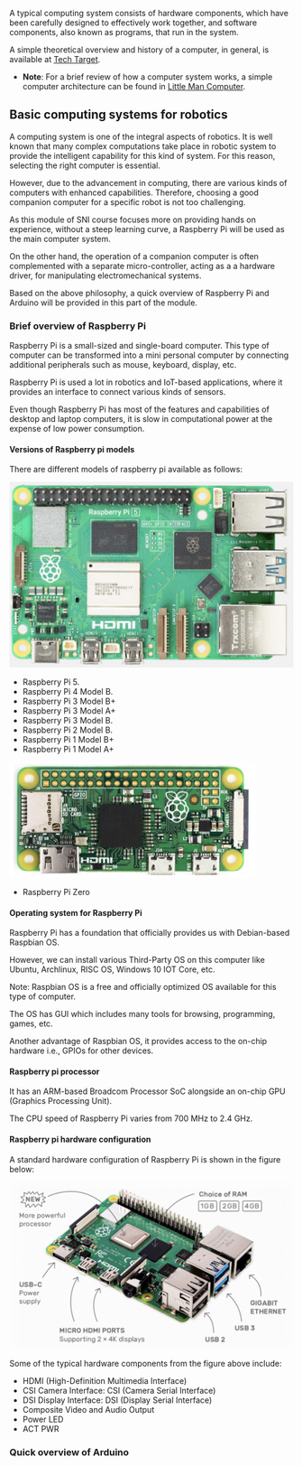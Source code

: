 A typical computing system consists of hardware components, which have been carefully designed to effectively work together, and software components, also known as programs, that run in the system.

A simple theoretical overview and history of a computer, in general, is available at [Tech Target](https://www.techtarget.com/searchwindowsserver/definition/system).
 
- **Note**: For a brief review of how a computer system works, a simple computer architecture can be found in [Little Man Computer](https://www.101computing.net/LMC/#).

## Basic computing systems for robotics

A computing system is one of the integral aspects of robotics. It is well known that many complex computations take place in robotic system to provide the intelligent capability for this kind of system. For this reason, selecting the right computer is essential. 

However, due to the advancement in computing, there are various kinds of computers with enhanced capabilities. Therefore, choosing a good companion computer for a specific robot is not too challenging. 

As this module of SNI course focuses more on providing hands on experience, without a steep learning curve, a Raspberry Pi will be used as the main computer system. 

On the other hand, the operation of a companion computer is often complemented with a separate micro-controller, acting as a a hardware driver, for manipulating electromechanical systems. 

Based on the above philosophy, a quick overview of Raspberry Pi and Arduino will be provided in this part of the module.

### Brief overview of Raspberry Pi

Raspberry Pi is a small-sized and single-board computer. This type of computer can be transformed into a mini personal computer by connecting additional peripherals such as mouse, keyboard, display, etc.

Raspberry Pi is used a lot in robotics and IoT-based applications, where it provides an interface to connect various kinds of sensors.

Even though Raspberry Pi has most of the features and capabilities of desktop and laptop computers, it is slow in computational power at the expense of low power consumption.

#### Versions of Raspberry pi models
 
There are different models of raspberry pi available as follows:

![Standard Raspberry Pi 5](../figures/pi_five.png)

- Raspberry Pi 5.
- Raspberry Pi 4 Model B.
- Raspberry Pi 3 Model B+
- Raspberry Pi 3 Model A+
- Raspberry Pi 3 Model B.
- Raspberry Pi 2 Model B.
- Raspberry Pi 1 Model B+
- Raspberry Pi 1 Model A+

![Standard Raspberry Pi Zero](../figures/pi_zero.png)

- Raspberry Pi Zero

#### Operating system for Raspberry Pi

Raspberry Pi has a foundation that officially provides us with Debian-based Raspbian OS.

However, we can install various Third-Party OS on this computer like Ubuntu, Archlinux, RISC OS, Windows 10 IOT Core, etc. 

Note: Raspbian OS is a free and officially optimized OS available for this type of computer. 

The OS has GUI which includes many tools for browsing, programming, games, etc. 

Another advantage of Raspbian OS, it provides access to the on-chip hardware i.e., GPIOs for other devices. 

#### Raspberry pi processor

It has an ARM-based Broadcom Processor SoC alongside an on-chip GPU (Graphics Processing Unit).

The CPU speed of Raspberry Pi varies from 700 MHz to 2.4 GHz.

#### Raspberry pi hardware configuration

A standard hardware configuration of Raspberry Pi is shown in the figure below:

![A Raspberry Pi Hardware Configuration](../figures/pi_five_hardware_conf.png)

Some of the typical hardware components from the figure above include:

- HDMI (High-Definition Multimedia Interface)
- CSI Camera Interface: CSI (Camera Serial Interface)
- DSI Display Interface: DSI (Display Serial Interface)
- Composite Video and Audio Output
- Power LED
- ACT PWR

### Quick overview of Arduino